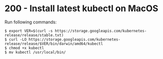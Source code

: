 # 200 - Install latest kubectl on MacOS

Run following commands:

```
$ export VER=$(curl -s https://storage.googleapis.com/kubernetes-release/release/stable.txt)
$ curl -LO https://storage.googleapis.com/kubernetes-release/release/$VER/bin/darwin/amd64/kubectl
$ chmod +x kubectl
$ mv kubectl /usr/local/bin/
```
